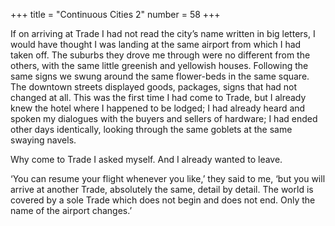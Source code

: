 +++
title = "Continuous Cities 2"
number = 58
+++

If on arriving at Trade I had not read the city’s name written in big letters, I would have thought I was landing at the same airport from which I had taken off. The suburbs they drove me through were no different from the others, with the same little greenish and yellowish houses. Following the same signs we swung around the same flower-beds in the same square. The downtown streets displayed goods, packages, signs that had not changed at all. This was the first time I had come to Trade, but I already knew the hotel where I happened to be lodged; I had already heard and spoken my dialogues with the buyers and sellers of hardware; I had ended other days identically, looking through the same goblets at the same swaying navels.

Why come to Trade I asked myself. And I already wanted to leave.

‘You can resume your flight whenever you like,’ they said to me, ‘but you will arrive at another Trade, absolutely the same, detail by detail. The world is covered by a sole Trade which does not begin and does not end. Only the name of the airport changes.’